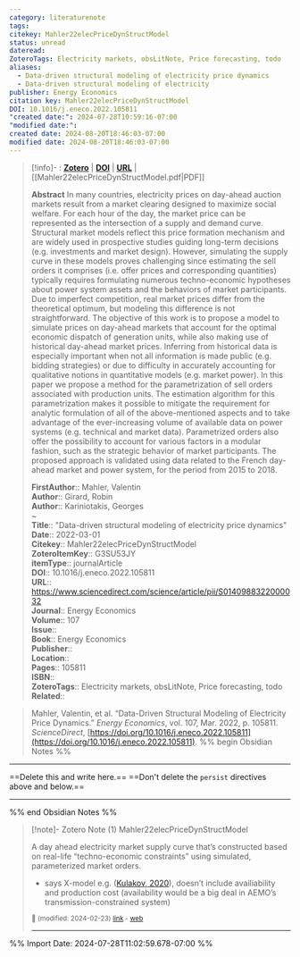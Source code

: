 ```yaml
---
category: literaturenote
tags: 
citekey: Mahler22elecPriceDynStructModel
status: unread
dateread: 
ZoteroTags: Electricity markets, obsLitNote, Price forecasting, todo
aliases:
  - Data-driven structural modeling of electricity price dynamics
  - Data-driven structural modeling of electricity
publisher: Energy Economics
citation key: Mahler22elecPriceDynStructModel
DOI: 10.1016/j.eneco.2022.105811
"created date:": 2024-07-28T10:59:16-07:00
"modified date:": 
created date: 2024-08-20T18:46:03-07:00
modified date: 2024-08-20T18:46:03-07:00
---
```


> [!info]- : [**Zotero**](zotero://select/library/items/G3SU53JY)  | [**DOI**](https://doi.org/10.1016/j.eneco.2022.105811)  | [**URL**](https://www.sciencedirect.com/science/article/pii/S0140988322000032) | [[Mahler22elecPriceDynStructModel.pdf|PDF]]
>
> 
> **Abstract**
> In many countries, electricity prices on day-ahead auction markets result from a market clearing designed to maximize social welfare. For each hour of the day, the market price can be represented as the intersection of a supply and demand curve. Structural market models reflect this price formation mechanism and are widely used in prospective studies guiding long-term decisions (e.g. investments and market design). However, simulating the supply curve in these models proves challenging since estimating the sell orders it comprises (i.e. offer prices and corresponding quantities) typically requires formulating numerous techno-economic hypotheses about power system assets and the behaviors of market participants. Due to imperfect competition, real market prices differ from the theoretical optimum, but modeling this difference is not straightforward. The objective of this work is to propose a model to simulate prices on day-ahead markets that account for the optimal economic dispatch of generation units, while also making use of historical day-ahead market prices. Inferring from historical data is especially important when not all information is made public (e.g. bidding strategies) or due to difficulty in accurately accounting for qualitative notions in quantitative models (e.g. market power). In this paper we propose a method for the parametrization of sell orders associated with production units. The estimation algorithm for this parametrization makes it possible to mitigate the requirement for analytic formulation of all of the above-mentioned aspects and to take advantage of the ever-increasing volume of available data on power systems (e.g. technical and market data). Parametrized orders also offer the possibility to account for various factors in a modular fashion, such as the strategic behavior of market participants. The proposed approach is validated using data related to the French day-ahead market and power system, for the period from 2015 to 2018.
> 
> 
> **FirstAuthor**:: Mahler, Valentin  
> **Author**:: Girard, Robin  
> **Author**:: Kariniotakis, Georges  
~    
> **Title**:: "Data-driven structural modeling of electricity price dynamics"  
> **Date**:: 2022-03-01  
> **Citekey**:: Mahler22elecPriceDynStructModel  
> **ZoteroItemKey**:: G3SU53JY  
> **itemType**:: journalArticle  
> **DOI**:: 10.1016/j.eneco.2022.105811  
> **URL**:: https://www.sciencedirect.com/science/article/pii/S0140988322000032  
> **Journal**:: Energy Economics  
> **Volume**:: 107  
> **Issue**::   
> **Book**:: Energy Economics  
> **Publisher**::   
> **Location**::    
> **Pages**:: 105811  
> **ISBN**::   
> **ZoteroTags**:: Electricity markets, obsLitNote, Price forecasting, todo
> **Related**:: 

> Mahler, Valentin, et al. “Data-Driven Structural Modeling of Electricity Price Dynamics.” _Energy Economics_, vol. 107, Mar. 2022, p. 105811. _ScienceDirect_, [https://doi.org/10.1016/j.eneco.2022.105811](https://doi.org/10.1016/j.eneco.2022.105811).
%% begin Obsidian Notes %%
___
==Delete this and write here.==
==Don't delete the `persist` directives above and below.==
___
%% end Obsidian Notes %%

> [!note]- Zotero Note (1)
> Mahler22elecPriceDynStructModel
> 
> A day ahead electricity market supply curve that’s constructed based on real-life “techno-economic constraints” using simulated, parameterized market orders.
> 
> - says X-model e.g. ([Kulakov, 2020](zotero://select/library/items/U9ZYW596)), doesn’t include availiability and production cost (availability would be a big deal in AEMO’s transmission-constrained system)
> 
> <small>📝️ (modified: 2024-02-23) [link](zotero://select/library/items/TZZSKJ7Y) - [web](http://zotero.org/users/60638/items/TZZSKJ7Y)</small>
>  
> ---




%% Import Date: 2024-07-28T11:02:59.678-07:00 %%
